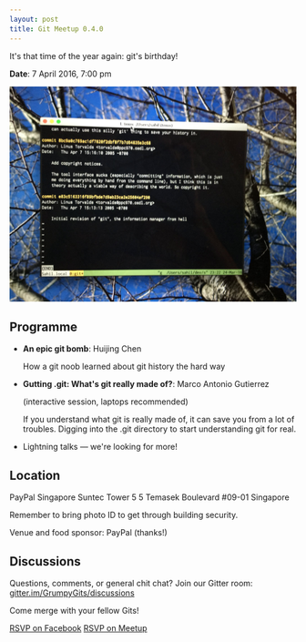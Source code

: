 ```yaml
---
layout: post
title: Git Meetup 0.4.0
---
```


It's that time of the year again: git's birthday!

**Date**: 7 April 2016, 7:00 pm

![Grumpy Git Meetup 0.4.0](/images/2016-03-29-git-meetup-0.4.0/poster.jpg)

## Programme

- **An epic git bomb**: Huijing Chen

  How a git noob learned about git history the hard way

- **Gutting .git: What's git really made of?**: Marco Antonio Gutierrez

  (interactive session, laptops recommended)

  If you understand what git is really made of, it can save you from a lot of
  troubles. Digging into the .git directory to start understanding git for real.

- Lightning talks — we're looking for more!

## Location

PayPal Singapore
Suntec Tower 5
5 Temasek Boulevard #09-01
Singapore

Remember to bring photo ID to get through building security.

Venue and food sponsor: PayPal (thanks!)

## Discussions

Questions, comments, or general chit chat? Join our Gitter room:
[gitter.im/GrumpyGits/discussions](https://gitter.im/GrumpyGits/discussions)

Come merge with your fellow Gits!

<a class="btn btn-primary"
  href="https://www.facebook.com/events/1715705065372953/">RSVP on Facebook</a>
<a class="btn btn-danger"
  href="http://www.meetup.com/Grumpy-Gits-SG/events/229480281/">RSVP on
Meetup</a>

